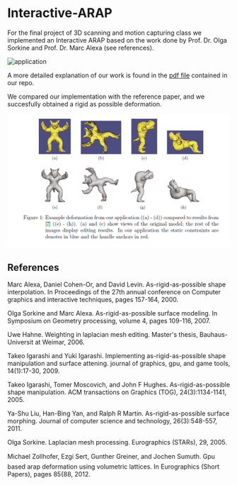 # Interactive-ARAP

For the final project of  3D scanning and motion capturing class we implemented an Interactive ARAP based on the work done by Prof. Dr. Olga Sorkine and Prof. Dr. Marc Alexa (see references).

![application](/ref/images/app_1.gif)

A more detailed explanation of our work is found in the [pdf file](./ref/3D_scanning_final_report.pdf) contained in our repo.

We compared our implementation with the reference paper, and we succesfully obtained a rigid as possible deformation.

![application comparison](/ref/images/app_comparison.png)


## References

Marc Alexa, Daniel Cohen-Or, and David Levin. As-rigid-as-possible shape interpolation. In
Proceedings of the 27th annual conference on Computer graphics and interactive techniques,
pages 157-164, 2000.

Olga Sorkine and Marc Alexa. As-rigid-as-possible surface modeling. In Symposium on
Geometry processing, volume 4, pages 109-116, 2007.

Uwe Hahne. Weighting in laplacian mesh editing. Master's thesis, Bauhaus-Universit at
Weimar, 2006.

Takeo Igarashi and Yuki Igarashi. Implementing as-rigid-as-possible shape manipulation and
surface 
attening. journal of graphics, gpu, and game tools, 14(1):17-30, 2009.

Takeo Igarashi, Tomer Moscovich, and John F Hughes. As-rigid-as-possible shape manipulation.
ACM transactions on Graphics (TOG), 24(3):1134-1141, 2005.

Ya-Shu Liu, Han-Bing Yan, and Ralph R Martin. As-rigid-as-possible surface morphing.
Journal of computer science and technology, 26(3):548-557, 2011.

Olga Sorkine. Laplacian mesh processing. Eurographics (STARs), 29, 2005.


Michael Zollhofer, Ezgi Sert, Gunther Greiner, and Jochen Sumuth. Gpu based arap deformation
using volumetric lattices. In Eurographics (Short Papers), pages 85{88, 2012.
